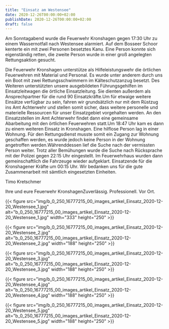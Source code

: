 ```yaml
---
title: "Einsatz am Westensee"
date: 2020-12-26T00:00:00+02:00
publishDate: 2020-12-26T00:00:00+02:00
draft: false
---
```


Am Sonntagabend wurde die Feuerwehr Kronshagen gegen 17:30 Uhr zu einem Wassernotfall nach Westensee alarmiert. Auf dem Bosseer Schoor kenterte ein mit zwei Personen besetztes Kanu. Eine Person konnte sich eigenständig retten, die zweite Person wurde in einer groß angelegten Rettungsaktion gesucht.

<!--more-->

Die Feuerwehr Kronshagen unterstütze als Hilfeleistungswehr die örtlichen Feuerwehren mit Material und Personal. Es wurde unter anderem durch uns ein Boot mit zwei Rettungsschwimmern im Kälteschutzanzug besetzt. Des Weiteren unterstützten unsere ausgebildeten Führungsgehilfen im Einsatzleitwagen die örtliche Einsatzleitung. Sie dienten außerdem als Ansprechpartner für die rund 90 Einsatzkräfte.Um für etwaige weitere Einsätze verfügbar zu sein, fahren wir grundsätzlich nur mit dem Rüstzug ins Amt Achterwehr und stellen somit sicher, dass weitere personelle und materielle Ressourcen für unser Einsatzgebiet vorgehalten werden. An den Einsatzstellen im Amt Achterwehr findet dann eine gemeinsame Abarbeitung mit den örtlichen Feuerwehren statt.Um 18:47 Uhr kam es dann zu einem weiteren Einsatz in Kronshagen. Eine hilflose Person lag in einer Wohnung. Für den Rettungsdienst musste somit ein Zugang zur Wohnung geschaffen werden, es wurde jedoch keine Person in der Wohnung angetroffen werden.Währenddessen lief die Suche nach der vermissten Person weiter. Trotz aller Bemühungen wurde die Suche nach Rücksprache mit der Polizei gegen 22:15 Uhr eingestellt. Im Feuerwehrhaus wurden dann gemeinschaftlich die Fahrzeuge wieder aufgeklart. Einsatzende für die Kronshagener Kräfte um 00:15 Uhr. Wir bedanken uns für die gute Zusammenarbeit mit sämtlich eingesetzten Einheiten.

Timo Kretschmer

Ihre und eure Feuerwehr KronshagenZuverlässig. Professionell. Vor Ort.


{{< figure src="img/b_0_250_16777215_00_images_artikel_Einsatz_2020-12-20_Westensee_1.jpg" alt="b_0_250_16777215_00_images_artikel_Einsatz_2020-12-20_Westensee_1.jpg" width="333" height="250" >}}

{{< figure src="img/b_0_250_16777215_00_images_artikel_Einsatz_2020-12-20_Westensee_2.jpg" alt="b_0_250_16777215_00_images_artikel_Einsatz_2020-12-20_Westensee_2.jpg" width="188" height="250" >}}

{{< figure src="img/b_0_250_16777215_00_images_artikel_Einsatz_2020-12-20_Westensee_3.jpg" alt="b_0_250_16777215_00_images_artikel_Einsatz_2020-12-20_Westensee_3.jpg" width="188" height="250" >}}

{{< figure src="img/b_0_250_16777215_00_images_artikel_Einsatz_2020-12-20_Westensee_4.jpg" alt="b_0_250_16777215_00_images_artikel_Einsatz_2020-12-20_Westensee_4.jpg" width="188" height="250" >}}

{{< figure src="img/b_0_250_16777215_00_images_artikel_Einsatz_2020-12-20_Westensee_5.jpg" alt="b_0_250_16777215_00_images_artikel_Einsatz_2020-12-20_Westensee_5.jpg" width="188" height="250" >}}
